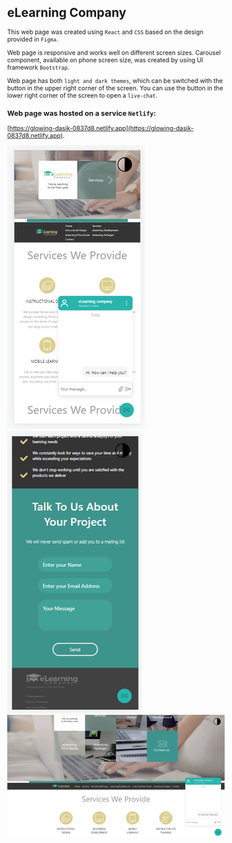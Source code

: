 # eLearning Company

This web page was created using `React` and `CSS` based on the design provided in `Figma`.

Web page is responsive and works well on different screen sizes.
Carousel component, available on phone screen size, was created by using UI framework `Bootstrap`.

Web page has both `light and dark themes`, which can be switched with the button in the upper right corner of the screen. 
You can use the button in the lower right corner of the screen to open a `live-chat`.

### Web page was hosted on a service `Netlify`: 
[https://glowing-dasik-0837d8.netlify.app](https://glowing-dasik-0837d8.netlify.app).

![Photo](./src/assets/readme1.png)
![Photo](./src/assets/readme2.png)
![Photo](./src/assets/readme3.png)
